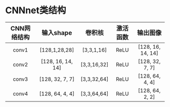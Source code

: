 # CNNnet类结构

| <big>CNN网络结构 |   <big>输入shape    |  <big>卷积核   | <big>激活函数 |     <big>输出图像     |
|:------------:|:-----------------:|:-----------:|:---------:|:-----------------:|
|    conv1     |   [128,1,28,28]   | [3,3,1,16]  |   ReLU    | [128, 16, 14, 14] |
|    conv2     | [128, 16, 14, 14] | [3,3,16,32] |   ReLU    |  [128, 32, 7, 7]  |
|    conv3     |  [128, 32, 7, 7]  | [3,3,32,64] |   ReLU    |  [128, 64, 4, 4]  |
|    conv4     |  [128, 64, 4, 4]  | [3,3,64,64] |   ReLU    |  [128, 64, 2, 2]  |